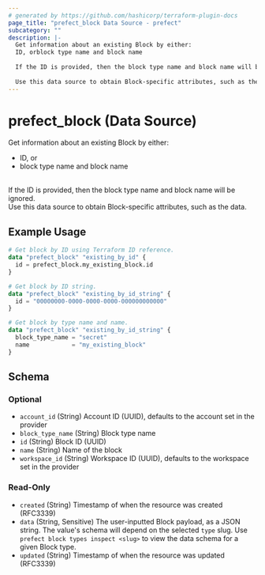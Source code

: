 ```yaml
---
# generated by https://github.com/hashicorp/terraform-plugin-docs
page_title: "prefect_block Data Source - prefect"
subcategory: ""
description: |-
  Get information about an existing Block by either:
  ID, orblock type name and block name
  
  If the ID is provided, then the block type name and block name will be ignored.
  
  Use this data source to obtain Block-specific attributes, such as the data.
---
```


# prefect_block (Data Source)

Get information about an existing Block by either:
- ID, or
- block type name and block name
<br>
If the ID is provided, then the block type name and block name will be ignored.
<br>
Use this data source to obtain Block-specific attributes, such as the data.

## Example Usage

```terraform
# Get block by ID using Terraform ID reference.
data "prefect_block" "existing_by_id" {
  id = prefect_block.my_existing_block.id
}

# Get block by ID string.
data "prefect_block" "existing_by_id_string" {
  id = "00000000-0000-0000-0000-000000000000"
}

# Get block by type name and name.
data "prefect_block" "existing_by_id_string" {
  block_type_name = "secret"
  name            = "my_existing_block"
}
```

<!-- schema generated by tfplugindocs -->
## Schema

### Optional

- `account_id` (String) Account ID (UUID), defaults to the account set in the provider
- `block_type_name` (String) Block type name
- `id` (String) Block ID (UUID)
- `name` (String) Name of the block
- `workspace_id` (String) Workspace ID (UUID), defaults to the workspace set in the provider

### Read-Only

- `created` (String) Timestamp of when the resource was created (RFC3339)
- `data` (String, Sensitive) The user-inputted Block payload, as a JSON string. The value's schema will depend on the selected `type` slug. Use `prefect block types inspect <slug>` to view the data schema for a given Block type.
- `updated` (String) Timestamp of when the resource was updated (RFC3339)

